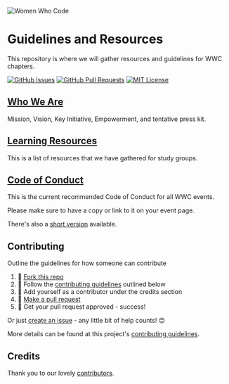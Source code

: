 ![Women Who Code](https://www.nyse.com/publicdocs/nyse/events/images/wwcode_Final%20Logo.jpg)

# Guidelines and Resources

This repository is where we will gather resources and guidelines for WWC chapters.

[![GitHub Issues](https://img.shields.io/github/issues/WomenWhoCode/guidelines-resources.svg?style=flat-square)](https://github.com/WomenWhoCode/guidelines-resources/issues) [![GitHub Pull Requests](https://img.shields.io/github/issues-pr/WomenWhoCode/guidelines-resources.svg?style=flat-square)](https://github.com/WomenWhoCode/guidelines-resources/pulls) [![MIT License](https://img.shields.io/github/license/WomenWhoCode/guidelines-resources.svg?style=flat-square)](http://badges.mit-license.org)

## [Who We Are](who_we_are.md)

Mission, Vision, Key Initiative, Empowerment, and tentative press kit.

## [Learning Resources](learn_to_program.md)

This is a list of resources that we have gathered for study groups.

## [Code of Conduct](CODE_OF_CONDUCT.md)

This is the current recommended Code of Conduct for all WWC events.

Please make sure to have a copy or link to it on your event page.

There's also a [short version](short_code_of_conduct.md) available.

## Contributing

Outline the guidelines for how someone can contribute

1. 🍴 [Fork this repo](https://github.com/WomenWhoCode/guidelines-resources#fork-destination-box)
2. 🔨 Follow the [contributing guidelines](.github/CONTRIBUTING.md) outlined below
3. 👥 Add yourself as a contributor under the credits section
4. 🔧 [Make a pull request](https://github.com/WomenWhoCode/guidelines-resources/compare)
5. 🎉 Get your pull request approved - success!

Or just [create an issue](https://github.com/WomenWhoCode/guidelines-resources/issues) - any little bit of help counts! 😊

More details can be found at this project's [contributing guidelines](.github/CONTRIBUTING.md).

## Credits

Thank you to our lovely [contributors](https://github.com/WomenWhoCode/guidelines-resources/graphs/contributors).